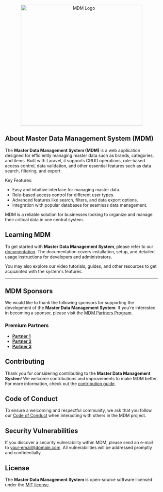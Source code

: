 <p align="center"><a href="https://yourprojectlink.com" target="_blank"><img src="your-logo-link.svg" width="400" alt="MDM Logo"></a></p>



## About Master Data Management System (MDM)

The **Master Data Management System (MDM)** is a web application designed for efficiently managing master data such as brands, categories, and items. Built with Laravel, it supports CRUD operations, role-based access control, data validation, and other essential features such as data search, filtering, and export.

Key Features:
- Easy and intuitive interface for managing master data.
- Role-based access control for different user types.
- Advanced features like search, filters, and data export options.
- Integration with popular databases for seamless data management.

MDM is a reliable solution for businesses looking to organize and manage their critical data in one central system.

## Learning MDM

To get started with **Master Data Management System**, please refer to our [documentation](https://yourdocumentationlink.com). The documentation covers installation, setup, and detailed usage instructions for developers and administrators.

You may also explore our video tutorials, guides, and other resources to get acquainted with the system's features.

---

## MDM Sponsors

We would like to thank the following sponsors for supporting the development of the **Master Data Management System**. If you're interested in becoming a sponsor, please visit the [MDM Partners Program](https://yourpartnersprogramlink.com).

### Premium Partners

- **[Partner 1](https://partner1link.com)**
- **[Partner 2](https://partner2link.com)**
- **[Partner 3](https://partner3link.com)**

## Contributing

Thank you for considering contributing to the **Master Data Management System**! We welcome contributions and improvements to make MDM better. For more information, check out the [contribution guide](https://yourcontributingguide.com).

## Code of Conduct

To ensure a welcoming and respectful community, we ask that you follow our [Code of Conduct](https://yourcodeofconductlink.com) when interacting with others in the MDM project.

## Security Vulnerabilities

If you discover a security vulnerability within MDM, please send an e-mail to [your-email@domain.com](mailto:your-email@domain.com). All vulnerabilities will be addressed promptly and confidentially.

## License

The **Master Data Management System** is open-source software licensed under the [MIT license](https://opensource.org/licenses/MIT).
